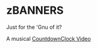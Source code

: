 # zBANNERS 
Just for the 'Gnu of it?

A musical [CountdownClock Video](https://youtu.be/lDoaPKUM7Z0) 

